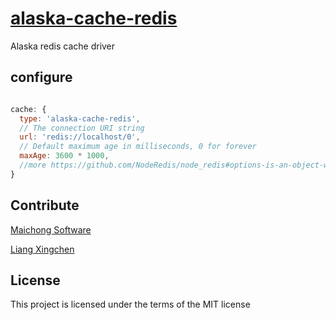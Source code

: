 # [alaska-cache-redis](https://github.com/maichong/alaska-cache-redis)
Alaska redis cache driver

## configure

```javascript

cache: {
  type: 'alaska-cache-redis',
  // The connection URI string
  url: 'redis://localhost/0',
  // Default maximum age in milliseconds, 0 for forever
  maxAge: 3600 * 1000,
  //more https://github.com/NodeRedis/node_redis#options-is-an-object-with-the-following-possible-properties
}

```

## Contribute
[Maichong Software](http://maichong.it)

[Liang Xingchen](https://github.com/liangxingchen)

## License

This project is licensed under the terms of the MIT license
